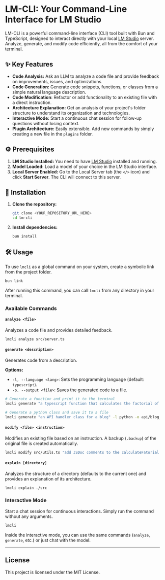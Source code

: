 # LM-CLI: Your Command-Line Interface for LM Studio

LM-CLI is a powerful command-line interface (CLI) tool built with Bun and TypeScript, designed to interact directly with your local [LM Studio](https://lmstudio.ai/) server. Analyze, generate, and modify code efficiently, all from the comfort of your terminal.

## ✨ Key Features

- **Code Analysis:** Ask an LLM to analyze a code file and provide feedback on improvements, issues, and optimizations.
- **Code Generation:** Generate code snippets, functions, or classes from a simple natural language description.
- **Code Modification:** Refactor or add functionality to an existing file with a direct instruction.
- **Architecture Explanation:** Get an analysis of your project's folder structure to understand its organization and technologies.
- **Interactive Mode:** Start a continuous chat session for follow-up questions without losing context.
- **Plugin Architecture:** Easily extensible. Add new commands by simply creating a new file in the `plugins` folder.

## ⚙️ Prerequisites

1.  **LM Studio Installed:** You need to have [LM Studio](https://lmstudio.ai/) installed and running.
2.  **Model Loaded:** Load a model of your choice in the LM Studio interface.
3.  **Local Server Enabled:** Go to the Local Server tab (the `</>` icon) and click **Start Server**. The CLI will connect to this server.

## 🚀 Installation

1.  **Clone the repository:**
    ```bash
    git clone <YOUR_REPOSITORY_URL_HERE>
    cd lm-cli
    ```

2.  **Install dependencies:**
    ```bash
    bun install
    ```

## 🛠️ Usage

To use `lmcli` as a global command on your system, create a symbolic link from the project folder.

```bash
bun link
```

After running this command, you can call `lmcli` from any directory in your terminal.

### Available Commands

#### `analyze <file>`

Analyzes a code file and provides detailed feedback.

```bash
lmcli analyze src/server.ts
```

#### `generate <description>`

Generates code from a description.

**Options:**
- `-l, --language <lang>`: Sets the programming language (default: `typescript`).
- `-o, --output <file>`: Saves the generated code to a file.

```bash
# Generate a function and print it to the terminal
lmcli generate "a typescript function that calculates the factorial of a number"

# Generate a python class and save it to a file
lmcli generate "an API handler class for a blog" -l python -o api/blog_handler.py
```

#### `modify <file> <instruction>`

Modifies an existing file based on an instruction. A backup (`.backup`) of the original file is created automatically.

```bash
lmcli modify src/utils.ts "add JSDoc comments to the calculateFatorial function"
```

#### `explain [directory]`

Analyzes the structure of a directory (defaults to the current one) and provides an explanation of its architecture.

```bash
lmcli explain ./src
```

### Interactive Mode

Start a chat session for continuous interactions. Simply run the command without any arguments.

```bash
lmcli
```

Inside the interactive mode, you can use the same commands (`analyze`, `generate`, etc.) or just chat with the model.

---

## License

This project is licensed under the MIT License.